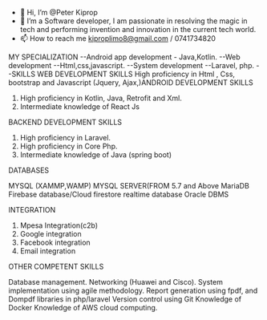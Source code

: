 - 👋 Hi, I’m @Peter Kiprop
- 👀 I’m a Software developer, I am passionate in resolving the magic in tech and performing invention and innovation in the current tech world.
- 📫 How to reach me kiproplimo8@gmail.com / 0741734820


MY SPECIALIZATION
--Android app development - Java,Kotlin.
--Web development --Html,css,javascript.
--System development --Laravel, php.
--SKILLS
WEB DEVELOPMENT SKILLS
High proficiency in Html , Css, bootstrap and Javascript (Jquery, Ajax,)ANDROID DEVELOPMENT SKILLS
1. High proficiency in Kotlin, Java, Retrofit and Xml.
2. Intermediate knowledge of React Js


BACKEND DEVELOPMENT SKILLS
1. High proficiency in Laravel.
2. High proficiency in Core Php.
3. Intermediate knowledge of Java (spring boot)

DATABASES

MYSQL (XAMMP,WAMP)
MYSQL SERVER(FROM 5.7 and Above
MariaDB
Firebase database/Cloud firestore realtime database
Oracle DBMS

INTEGRATION
1. Mpesa Integration(c2b)
2. Google integration
3. Facebook integration
4. Email integration

OTHER COMPETENT SKILLS

Database management.
Networking (Huawei and Cisco).
System implementation using agile methodology.
Report generation using fpdf, and Dompdf libraries in php/laravel
Version control using Git
Knowledge of Docker
Knowledge of AWS cloud computing.
<!---
peterlimo/peterlimo is a ✨ special ✨ repository because its `README.md` (this file) appears on your GitHub profile.
You can click the Preview link to take a look at your changes.
--->
